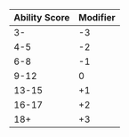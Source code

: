 



| Ability Score | Modifier |
| ------------- | -------- |
| 3-            | -3       |
| 4-5           | -2       |
| 6-8           | -1       |
| 9-12          | 0        |
| 13-15         | +1       |
| 16-17         | +2       |
| 18+           | +3       |
